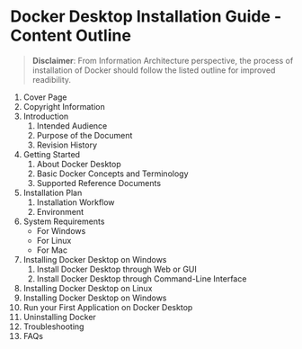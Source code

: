 
# Docker Desktop Installation Guide - Content Outline
> **Disclaimer**: From Information Architecture perspective, the process of installation of Docker should follow the listed outline for improved readibility.
1. Cover Page
2. Copyright Information
3. Introduction
    1. Intended Audience
    2. Purpose of the Document
    3. Revision History
 4. Getting Started
    1. About Docker Desktop
    2. Basic Docker Concepts and Terminology
    3. Supported Reference Documents
5. Installation Plan
    1. Installation Workflow
    2. Environment
6. System Requirements
   - For Windows
   - For Linux
   - For Mac
7. Installing Docker Desktop on Windows
    1. Install Docker Desktop through Web or GUI
    2. Install Docker Desktop through Command-Line Interface
8. Installing Docker Desktop on Linux
9. Installing Docker Desktop on Windows
10. Run your First Application on Docker Desktop
11. Uninstalling Docker
12. Troubleshooting
13. FAQs
